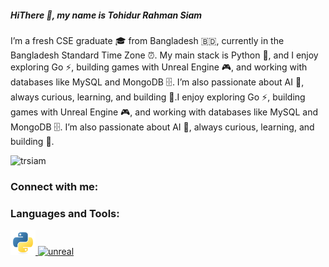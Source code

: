 <h5 align="left">HiThere 👋, my name is Tohidur Rahman Siam</h5>
<h10 align="center">I’m a fresh CSE graduate 🎓 from Bangladesh 🇧🇩, currently in the Bangladesh Standard Time Zone ⏰. My main stack is Python 🐍, and I enjoy exploring Go ⚡, building games with Unreal Engine 🎮, and working with databases like MySQL and MongoDB 🗄️. I’m also passionate about AI 🤖, always curious, learning, and building 🚀.I enjoy exploring Go ⚡, building games with Unreal Engine 🎮, and working with databases like MySQL and MongoDB 🗄️. I’m also passionate about AI 🤖, always curious, learning, and building 🚀.</h10>

<p align="left"> <img src="https://komarev.com/ghpvc/?username=trsiam&label=Profile%20views&color=0e75b6&style=flat" alt="trsiam" /> </p>


<h3 align="left">Connect with me:</h3>
<p align="left">
</p>

<h3 align="left">Languages and Tools:</h3>
<p align="left"> <a href="https://www.python.org" target="_blank" rel="noreferrer"> <img src="https://raw.githubusercontent.com/devicons/devicon/master/icons/python/python-original.svg" alt="python" width="40" height="40"/> </a> <a href="https://unrealengine.com/" target="_blank" rel="noreferrer"> <img src="https://raw.githubusercontent.com/kenangundogan/fontisto/036b7eca71aab1bef8e6a0518f7329f13ed62f6b/icons/svg/brand/unreal-engine.svg" alt="unreal" width="40" height="40"/> </a> </p>
